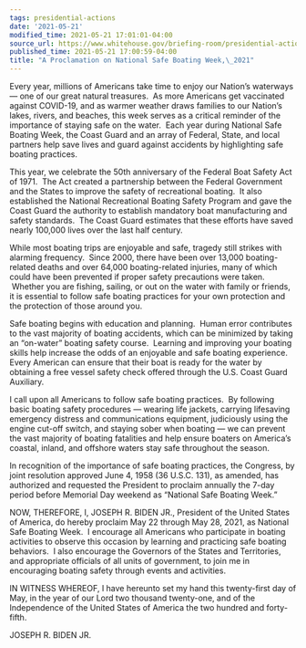 ```yaml
---
tags: presidential-actions
date: '2021-05-21'
modified_time: 2021-05-21 17:01:01-04:00
source_url: https://www.whitehouse.gov/briefing-room/presidential-actions/2021/05/21/a-proclamation-on-national-safe-boating-week-2021/
published_time: 2021-05-21 17:00:59-04:00
title: "A Proclamation on National Safe Boating Week,\_2021"
---
```

 
Every year, millions of Americans take time to enjoy our Nation’s
waterways — one of our great natural treasures.  As more Americans get
vaccinated against COVID-19, and as warmer weather draws families to our
Nation’s lakes, rivers, and beaches, this week serves as a critical
reminder of the importance of staying safe on the water.  Each year
during National Safe Boating Week, the Coast Guard and an array of
Federal, State, and local partners help save lives and guard against
accidents by highlighting safe boating practices. 

This year, we celebrate the 50th anniversary of the Federal Boat Safety
Act of 1971.  The Act created a partnership between the Federal
Government and the States to improve the safety of recreational boating.
 It also established the National Recreational Boating Safety Program
and gave the Coast Guard the authority to establish mandatory boat
manufacturing and safety standards.  The Coast Guard estimates that
these efforts have saved nearly 100,000 lives over the last half
century.

While most boating trips are enjoyable and safe, tragedy still strikes
with alarming frequency.  Since 2000, there have been over 13,000
boating-related deaths and over 64,000 boating-related injuries, many of
which could have been prevented if proper safety precautions were taken.
 Whether you are fishing, sailing, or out on the water with family or
friends, it is essential to follow safe boating practices for your own
protection and the protection of those around you.

Safe boating begins with education and planning.  Human error
contributes to the vast majority of boating accidents, which can be
minimized by taking an “on-water” boating safety course.  Learning and
improving your boating skills help increase the odds of an enjoyable and
safe boating experience.  Every American can ensure that their boat is
ready for the water by obtaining a free vessel safety check offered
through the U.S. Coast Guard Auxiliary.

I call upon all Americans to follow safe boating practices.  By
following basic boating safety procedures — wearing life jackets,
carrying lifesaving emergency distress and communications equipment,
judiciously using the engine cut-off switch, and staying sober when
boating — we can prevent the vast majority of boating fatalities and
help ensure boaters on America’s coastal, inland, and offshore waters
stay safe throughout the season.

In recognition of the importance of safe boating practices, the
Congress, by joint resolution approved June 4, 1958 (36 U.S.C. 131), as
amended, has authorized and requested the President to proclaim annually
the 7-day period before Memorial Day weekend as “National Safe Boating
Week.”

NOW, THEREFORE, I, JOSEPH R. BIDEN JR., President of the United States
of America, do hereby proclaim May 22 through May 28, 2021, as National
Safe Boating Week.  I encourage all Americans who participate in boating
activities to observe this occasion by learning and practicing safe
boating behaviors.  I also encourage the Governors of the States and
Territories, and appropriate officials of all units of government, to
join me in encouraging boating safety through events and activities.

IN WITNESS WHEREOF, I have hereunto set my hand this twenty-first day of
May, in the year of our Lord two thousand twenty-one, and of the
Independence of the United States of America the two hundred and
forty-fifth.

JOSEPH R. BIDEN JR.
